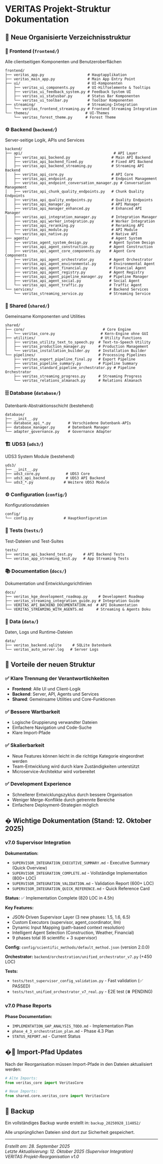 # VERITAS Projekt-Struktur Dokumentation

## 📁 Neue Organisierte Verzeichnisstruktur

### 🎨 Frontend (`frontend/`)
Alle clientseitigen Komponenten und Benutzeroberflächen

```
frontend/
├── veritas_app.py                    # Hauptapplikation
├── veritas_main_app.py               # Main App Entry Point
├── ui/                               # UI-Komponenten
│   ├── veritas_ui_components.py      # UI-Hilfselemente & Tooltips
│   ├── veritas_ui_feedback_system.py # Feedback System UI
│   ├── veritas_ui_statusbar.py       # Status Bar Komponenten
│   └── veritas_ui_toolbar.py         # Toolbar Komponenten
├── streaming/                        # Streaming-Integration
│   └── veritas_frontend_streaming.py # Frontend Streaming Integration
└── themes/                          # UI-Themes
    └── veritas_forest_theme.py      # Forest Theme
```

### ⚙️ Backend (`backend/`)
Server-seitige Logik, APIs und Services

```
backend/
├── api/                                          # API Layer
│   ├── veritas_api_backend.py                   # Main API Backend
│   ├── veritas_api_backend_fixed.py             # Fixed API Backend
│   ├── veritas_api_backend_streaming.py         # Streaming API Backend
│   ├── veritas_api_core.py                      # API Core
│   ├── veritas_api_endpoint.py                  # Endpoint Management
│   ├── veritas_api_endpoint_conversation_manager.py # Conversation Management
│   ├── veritas_api_chunk_quality_endpoints.py   # Chunk Quality Endpoints
│   ├── veritas_api_quality_endpoints.py         # Quality Endpoints
│   ├── veritas_api_manager.py                   # API Manager
│   ├── veritas_api_manager_enhanced.py          # Enhanced API Manager
│   ├── veritas_api_integration_manager.py       # Integration Manager
│   ├── veritas_api_worker_integration.py        # Worker Integration
│   ├── veritas_api_reranking.py                 # Reranking API
│   ├── veritas_api_module.py                    # API Module
│   └── veritas_api_native.py                    # Native API
├── agents/                                      # Agent System
│   ├── veritas_agent_system_design.py          # Agent System Design
│   ├── veritas_api_agent_construction.py       # Agent Construction
│   ├── veritas_api_agent_core_components.py    # Agent Core Components
│   ├── veritas_api_agent_orchestrator.py       # Agent Orchestrator
│   ├── veritas_api_agent_environmental.py      # Environmental Agent
│   ├── veritas_api_agent_financial.py          # Financial Agent
│   ├── veritas_api_agent_registry.py           # Agent Registry
│   ├── veritas_api_agent_pipeline_manager.py   # Pipeline Manager
│   ├── veritas_api_agent_social.py             # Social Agent
│   └── veritas_api_agent_traffic.py            # Traffic Agent
└── services/                                   # Backend Services
    └── veritas_streaming_service.py            # Streaming Service
```

### 🔄 Shared (`shared/`)
Gemeinsame Komponenten und Utilities

```
shared/
├── core/                                    # Core Engine
│   └── veritas_core.py                     # Kern-Engine ohne GUI
├── utilities/                              # Utility Functions
│   ├── veritas_utility_text_to_speech.py  # Text-to-Speech Utility
│   ├── veritas_production_manager.py      # Production Management
│   └── veritas_installation_builder.py    # Installation Builder
└── pipelines/                             # Processing Pipelines
    ├── veritas_export_pipeline_final.py   # Export Pipeline
    ├── veritas_pipeline_summary.py        # Pipeline Summary
    ├── veritas_standard_pipeline_orchestrator.py # Pipeline Orchestrator
    ├── veritas_streaming_progress.py      # Streaming Progress
    └── veritas_relations_almanach.py      # Relations Almanach
```

### 🗄️ Database (`database/`)
Datenbank-Abstraktionsschicht (bestehend)

```
database/
├── __init__.py
├── database_api_*.py        # Verschiedene Datenbank-APIs
├── database_manager.py      # Datenbank Manager
└── adapter_governance.py    # Governance Adapter
```

### 🏗️ UDS3 (`uds3/`)
UDS3 System Module (bestehend)

```
uds3/
├── __init__.py
├── uds3_core.py            # UDS3 Core
├── uds3_api_backend.py     # UDS3 API Backend  
└── uds3_*.py              # Weitere UDS3 Module
```

### ⚙️ Configuration (`config/`)
Konfigurationsdateien

```
config/
└── config.py              # Hauptkonfiguration
```

### 🧪 Tests (`tests/`)
Test-Dateien und Test-Suites

```
tests/
├── veritas_api_backend_test.py     # API Backend Tests
└── veritas_app_streaming_test.py   # App Streaming Tests
```

### 📚 Documentation (`docs/`)
Dokumentation und Entwicklungsrichtlinien

```
docs/
├── veritas_kge_development_roadmap.py     # Development Roadmap
├── veritas_streaming_integration_guide.py # Integration Guide
├── VERITAS_API_BACKEND_DOCUMENTATION.md  # API Dokumentation
└── VERITAS_STREAMING_WITH_AGENTS.md      # Streaming & Agents Doku
```

### 💾 Data (`data/`)
Daten, Logs und Runtime-Dateien

```
data/
├── veritas_backend.sqlite     # SQLite Datenbank
└── veritas_auto_server.log   # Server Logs
```

## 🔧 Vorteile der neuen Struktur

### ✅ **Klare Trennung der Verantwortlichkeiten**
- **Frontend**: Alle UI und Client-Logik
- **Backend**: Server, API, Agents und Services
- **Shared**: Gemeinsame Utilities und Core-Funktionen

### ✅ **Bessere Wartbarkeit**
- Logische Gruppierung verwandter Dateien
- Einfachere Navigation und Code-Suche
- Klare Import-Pfade

### ✅ **Skalierbarkeit**
- Neue Features können leicht in die richtige Kategorie eingeordnet werden
- Team-Entwicklung wird durch klare Zuständigkeiten unterstützt
- Microservice-Architektur wird vorbereitet

### ✅ **Development Experience**
- Schnellerer Entwicklungszyklus durch bessere Organisation
- Weniger Merge-Konflikte durch getrennte Bereiche
- Einfachere Deployment-Strategien möglich

## � Wichtige Dokumentation (Stand: 12. Oktober 2025)

### v7.0 Supervisor Integration

**Dokumentation:**
- `SUPERVISOR_INTEGRATION_EXECUTIVE_SUMMARY.md` - Executive Summary (Quick Overview)
- `SUPERVISOR_INTEGRATION_COMPLETE.md` - Vollständige Implementation (800+ LOC)
- `SUPERVISOR_INTEGRATION_VALIDATION.md` - Validation Report (600+ LOC)
- `SUPERVISOR_INTEGRATION_QUICK_REFERENCE.md` - Quick Reference Card

**Status:** ✅ Implementation Complete (820 LOC in 4.5h)

**Key Features:**
- JSON-Driven Supervisor Layer (3 new phases: 1.5, 1.6, 6.5)
- Custom Executors (supervisor, agent_coordinator, llm)
- Dynamic Input Mapping (path-based context resolution)
- Intelligent Agent Selection (Construction, Weather, Financial)
- 9 phases total (6 scientific + 3 supervisor)

**Config:** `config/scientific_methods/default_method.json` (version 2.0.0)

**Orchestrator:** `backend/orchestration/unified_orchestrator_v7.py` (+450 LOC)

**Tests:**
- `tests/test_supervisor_config_validation.py` - Fast validation (✅ PASSED)
- `tests/test_unified_orchestrator_v7_real.py` - E2E test (⏸️ PENDING)

### v7.0 Phase Reports

**Phase Documentation:**
- `IMPLEMENTATION_GAP_ANALYSIS_TODO.md` - Implementation Plan
- `phase_4_3_orchestration_plan.md` - Phase 4.3 Plan
- `STATUS_REPORT.md` - Current Status

## �🚀 Import-Pfad Updates

Nach der Reorganisation müssen Import-Pfade in den Dateien aktualisiert werden:

```python
# Alte Imports:
from veritas_core import VeritasCore

# Neue Imports:
from shared.core.veritas_core import VeritasCore
```

## 📝 Backup

Ein vollständiges Backup wurde erstellt in:
`backup_20250928_114052/`

Alle ursprünglichen Dateien sind dort zur Sicherheit gespeichert.

---
*Erstellt am: 28. September 2025*  
*Letzte Aktualisierung: 12. Oktober 2025 (Supervisor Integration)*  
*VERITAS Projekt-Reorganisation v1.0*